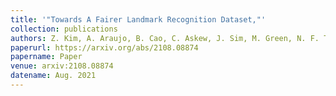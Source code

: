 ```yaml
---
title: '"Towards A Fairer Landmark Recognition Dataset,"'
collection: publications
authors: Z. Kim, A. Araujo, B. Cao, C. Askew, J. Sim, M. Green, N. F. Tilla, T. Weyand
paperurl: https://arxiv.org/abs/2108.08874
papername: Paper
venue: arxiv:2108.08874
datename: Aug. 2021
---
```

